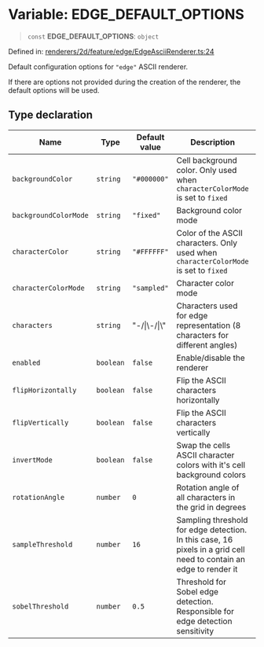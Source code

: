 # Variable: EDGE_DEFAULT_OPTIONS

> `const` **EDGE_DEFAULT_OPTIONS**: `object`

Defined in: [renderers/2d/feature/edge/EdgeAsciiRenderer.ts:24](https://github.com/humanbydefinition/p5.asciify/blob/6378d8029993bc2b61b23878c17fc7bdb8ee5369/src/lib/renderers/2d/feature/edge/EdgeAsciiRenderer.ts#L24)

Default configuration options for `"edge"` ASCII renderer.

If there are options not provided during the creation of the renderer, the default options will be used.

## Type declaration

| Name                                                   | Type      | Default value  | Description                                                                                                        | Defined in                                                                                                                                                                                                    |
| ------------------------------------------------------ | --------- | -------------- | ------------------------------------------------------------------------------------------------------------------ | ------------------------------------------------------------------------------------------------------------------------------------------------------------------------------------------------------------- |
| <a id="backgroundcolor"></a> `backgroundColor`         | `string`  | `"#000000"`    | Cell background color. Only used when `characterColorMode` is set to `fixed`                                       | [renderers/2d/feature/edge/EdgeAsciiRenderer.ts:34](https://github.com/humanbydefinition/p5.asciify/blob/6378d8029993bc2b61b23878c17fc7bdb8ee5369/src/lib/renderers/2d/feature/edge/EdgeAsciiRenderer.ts#L34) |
| <a id="backgroundcolormode"></a> `backgroundColorMode` | `string`  | `"fixed"`      | Background color mode                                                                                              | [renderers/2d/feature/edge/EdgeAsciiRenderer.ts:36](https://github.com/humanbydefinition/p5.asciify/blob/6378d8029993bc2b61b23878c17fc7bdb8ee5369/src/lib/renderers/2d/feature/edge/EdgeAsciiRenderer.ts#L36) |
| <a id="charactercolor"></a> `characterColor`           | `string`  | `"#FFFFFF"`    | Color of the ASCII characters. Only used when `characterColorMode` is set to `fixed`                               | [renderers/2d/feature/edge/EdgeAsciiRenderer.ts:30](https://github.com/humanbydefinition/p5.asciify/blob/6378d8029993bc2b61b23878c17fc7bdb8ee5369/src/lib/renderers/2d/feature/edge/EdgeAsciiRenderer.ts#L30) |
| <a id="charactercolormode"></a> `characterColorMode`   | `string`  | `"sampled"`    | Character color mode                                                                                               | [renderers/2d/feature/edge/EdgeAsciiRenderer.ts:32](https://github.com/humanbydefinition/p5.asciify/blob/6378d8029993bc2b61b23878c17fc7bdb8ee5369/src/lib/renderers/2d/feature/edge/EdgeAsciiRenderer.ts#L32) |
| <a id="characters"></a> `characters`                   | `string`  | "-/\|\\-/\|\\" | Characters used for edge representation (8 characters for different angles)                                        | [renderers/2d/feature/edge/EdgeAsciiRenderer.ts:28](https://github.com/humanbydefinition/p5.asciify/blob/6378d8029993bc2b61b23878c17fc7bdb8ee5369/src/lib/renderers/2d/feature/edge/EdgeAsciiRenderer.ts#L28) |
| <a id="enabled"></a> `enabled`                         | `boolean` | `false`        | Enable/disable the renderer                                                                                        | [renderers/2d/feature/edge/EdgeAsciiRenderer.ts:26](https://github.com/humanbydefinition/p5.asciify/blob/6378d8029993bc2b61b23878c17fc7bdb8ee5369/src/lib/renderers/2d/feature/edge/EdgeAsciiRenderer.ts#L26) |
| <a id="fliphorizontally"></a> `flipHorizontally`       | `boolean` | `false`        | Flip the ASCII characters horizontally                                                                             | [renderers/2d/feature/edge/EdgeAsciiRenderer.ts:46](https://github.com/humanbydefinition/p5.asciify/blob/6378d8029993bc2b61b23878c17fc7bdb8ee5369/src/lib/renderers/2d/feature/edge/EdgeAsciiRenderer.ts#L46) |
| <a id="flipvertically"></a> `flipVertically`           | `boolean` | `false`        | Flip the ASCII characters vertically                                                                               | [renderers/2d/feature/edge/EdgeAsciiRenderer.ts:48](https://github.com/humanbydefinition/p5.asciify/blob/6378d8029993bc2b61b23878c17fc7bdb8ee5369/src/lib/renderers/2d/feature/edge/EdgeAsciiRenderer.ts#L48) |
| <a id="invertmode"></a> `invertMode`                   | `boolean` | `false`        | Swap the cells ASCII character colors with it's cell background colors                                             | [renderers/2d/feature/edge/EdgeAsciiRenderer.ts:38](https://github.com/humanbydefinition/p5.asciify/blob/6378d8029993bc2b61b23878c17fc7bdb8ee5369/src/lib/renderers/2d/feature/edge/EdgeAsciiRenderer.ts#L38) |
| <a id="rotationangle"></a> `rotationAngle`             | `number`  | `0`            | Rotation angle of all characters in the grid in degrees                                                            | [renderers/2d/feature/edge/EdgeAsciiRenderer.ts:44](https://github.com/humanbydefinition/p5.asciify/blob/6378d8029993bc2b61b23878c17fc7bdb8ee5369/src/lib/renderers/2d/feature/edge/EdgeAsciiRenderer.ts#L44) |
| <a id="samplethreshold"></a> `sampleThreshold`         | `number`  | `16`           | Sampling threshold for edge detection. In this case, 16 pixels in a grid cell need to contain an edge to render it | [renderers/2d/feature/edge/EdgeAsciiRenderer.ts:42](https://github.com/humanbydefinition/p5.asciify/blob/6378d8029993bc2b61b23878c17fc7bdb8ee5369/src/lib/renderers/2d/feature/edge/EdgeAsciiRenderer.ts#L42) |
| <a id="sobelthreshold"></a> `sobelThreshold`           | `number`  | `0.5`          | Threshold for Sobel edge detection. Responsible for edge detection sensitivity                                     | [renderers/2d/feature/edge/EdgeAsciiRenderer.ts:40](https://github.com/humanbydefinition/p5.asciify/blob/6378d8029993bc2b61b23878c17fc7bdb8ee5369/src/lib/renderers/2d/feature/edge/EdgeAsciiRenderer.ts#L40) |
